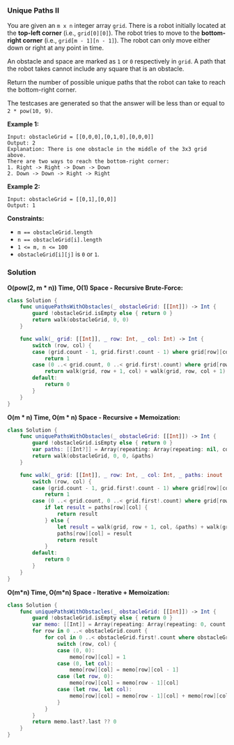 
### Unique Paths II

You are given an `m x n` integer array `grid`. There is a robot initially located at the __top-left corner__ (i.e., `grid[0][0]`). The robot tries to move to the __bottom-right corner__ (i.e., `grid[m - 1][n - 1]`). The robot can only move either down or right at any point in time.

An obstacle and space are marked as `1` or `0` respectively in `grid`. A path that the robot takes cannot include any square that is an obstacle.

Return the number of possible unique paths that the robot can take to reach the bottom-right corner.

The testcases are generated so that the answer will be less than or equal to `2 * pow(10, 9)`.

__Example 1:__
```
Input: obstacleGrid = [[0,0,0],[0,1,0],[0,0,0]]
Output: 2
Explanation: There is one obstacle in the middle of the 3x3 grid above.
There are two ways to reach the bottom-right corner:
1. Right -> Right -> Down -> Down
2. Down -> Down -> Right -> Right
```
__Example 2:__
```
Input: obstacleGrid = [[0,1],[0,0]]
Output: 1
```

__Constraints:__
* `m == obstacleGrid.length`
* `n == obstacleGrid[i].length`
* `1 <= m, n <= 100`
* `obstacleGrid[i][j]` is `0` or `1`.

### Solution
__O(pow(2, m * n)) Time, O(1) Space - Recursive Brute-Force:__
```Swift
class Solution {
    func uniquePathsWithObstacles(_ obstacleGrid: [[Int]]) -> Int {
        guard !obstacleGrid.isEmpty else { return 0 }
        return walk(obstacleGrid, 0, 0)
    }

    func walk(_ grid: [[Int]], _ row: Int, _ col: Int) -> Int {
        switch (row, col) {
        case (grid.count - 1, grid.first!.count - 1) where grid[row][col] == 0:
            return 1
        case (0 ..< grid.count, 0 ..< grid.first!.count) where grid[row][col] == 0:
            return walk(grid, row + 1, col) + walk(grid, row, col + 1)
        default:
            return 0
        }
    }
}
```
__O(m * n) Time, O(m * n) Space - Recursive + Memoization:__
```Swift
class Solution {
    func uniquePathsWithObstacles(_ obstacleGrid: [[Int]]) -> Int {
        guard !obstacleGrid.isEmpty else { return 0 }
        var paths: [[Int?]] = Array(repeating: Array(repeating: nil, count: obstacleGrid.first!.count), count: obstacleGrid.count)
        return walk(obstacleGrid, 0, 0, &paths)
    }

    func walk(_ grid: [[Int]], _ row: Int, _ col: Int, _ paths: inout [[Int?]]) -> Int {
        switch (row, col) {
        case (grid.count - 1, grid.first!.count - 1) where grid[row][col] == 0:
            return 1
        case (0 ..< grid.count, 0 ..< grid.first!.count) where grid[row][col] == 0:
            if let result = paths[row][col] {
                return result
            } else {
                let result = walk(grid, row + 1, col, &paths) + walk(grid, row, col + 1, &paths)
                paths[row][col] = result
                return result
            }
        default:
            return 0
        }
    }
}
```
__O(m\*n) Time, O(m\*n) Space - Iterative + Memoization:__
```Swift
class Solution {
    func uniquePathsWithObstacles(_ obstacleGrid: [[Int]]) -> Int {
        guard !obstacleGrid.isEmpty else { return 0 }
        var memo: [[Int]] = Array(repeating: Array(repeating: 0, count: obstacleGrid.first!.count), count: obstacleGrid.count)
        for row in 0 ..< obstacleGrid.count {
            for col in 0 ..< obstacleGrid.first!.count where obstacleGrid[row][col] == 0 {
                switch (row, col) {
                case (0, 0):
                    memo[row][col] = 1
                case (0, let col):
                    memo[row][col] = memo[row][col - 1]
                case (let row, 0):
                    memo[row][col] = memo[row - 1][col]
                case (let row, let col):
                    memo[row][col] = memo[row - 1][col] + memo[row][col - 1]
                }
            }
        }
        return memo.last?.last ?? 0
    }
}
```